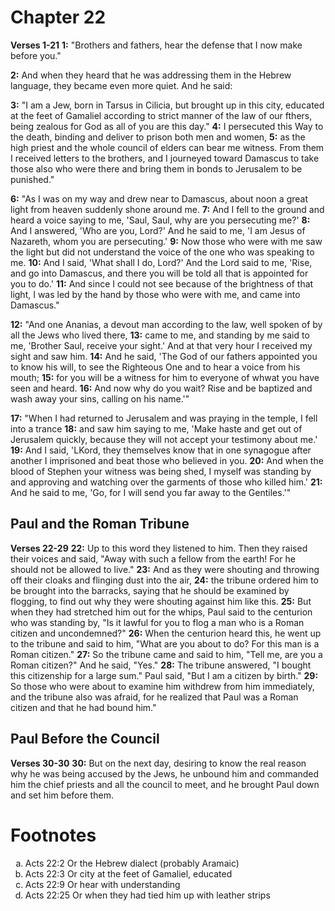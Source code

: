 # Chapter 22

**Verses 1-21**
**1:** "Brothers and fathers, hear the defense that I now make before you."

**2:** And when they heard that he was addressing them in the Hebrew language, they became even more quiet. And he said:

**3:** "I am a Jew, born in Tarsus in Cilicia, but brought up in this city, educated at the feet of Gamaliel according to strict manner of the law of our fthers, being zealous for God as all of you are this day."
**4:** I persecuted this Way to the death, binding and deliver to prison both men and women,
**5:** as the high priest and the whole council of elders can bear me witness. From them I received letters to the brothers, and I journeyed toward Damascus to take those also who were there and bring them in bonds to Jerusalem to be punished."

**6:** "As I was on my way and drew near to Damascus, about noon a great light from heaven suddenly shone around me.
**7:** And I fell to the ground and heard a voice saying to me, 'Saul, Saul, why are you persecuting me?'
**8:** And I answered, 'Who are you, Lord?' And he said to me, 'I am Jesus of Nazareth, whom you are persecuting.'
**9:** Now those who were with me saw the light but did not understand the voice of the one who was speaking to me.
**10:** And I said, 'What shall I do, Lord?' And the Lord said to me, 'Rise, and go into Damascus, and there you will be told all that is appointed for you to do.'
**11:** And since I could not see because of the brightness of that light, I was led by the hand by those who were with me, and came into Damascus."

**12:** "And one Ananias, a devout man according to the law, well spoken of by all the Jews who lived there,
**13:** came to me, and standing by me said to me, 'Brother Saul, receive your sight.' And at that very hour I received my sight and saw him.
**14:** And he said, 'The God of our fathers appointed you to know his will, to see the Righteous One and to hear a voice from his mouth;
**15:** for you will be a witness for him to everyone of whwat you have seen and heard.
**16:** And now why do you wait? Rise and be baptized and wash away your sins, calling on his name.'"

**17:** "When I had returned to Jerusalem and was praying in the temple, I fell into a trance
**18:** and saw him saying to me, 'Make haste and get out of Jerusalem quickly, because they will not accept your testimony about me.'
**19:** And I said, 'LKord, they themselves know that in one synagogue after another I imprisoned and beat those who believed in you.
**20:** And when the blood of Stephen your witness was being shed, I myself was standing by and approving and watching over the garments of those who killed him.'
**21:** And he said to me, 'Go, for I will send you far away to the Gentiles.'"

## Paul and the Roman Tribune
**Verses 22-29**
**22:** Up to this word they listened to him. Then they raised their voices and said, "Away with such a fellow from the earth! For he should not be allowed to live."
**23:** And as they were shouting and throwing off their cloaks and flinging dust into the air,
**24:** the tribune ordered him to be brought into the barracks, saying that he should be examined by flogging, to find out why they were shouting against him like this.
**25:** But when they had stretched him out for the whips, Paul said to the centurion who was standing by, "Is it lawful for you to flog a man who is a Roman citizen and uncondemned?"
**26:** When the centurion heard this, he went up to the tribune and said to him, "What are you about to do? For this man is a Roman citizen."
**27:** So the tribune came and said to him, "Tell me, are you a Roman citizen?" And he said, "Yes."
**28:** The tribune answered, "I bought this citizenship for a large sum." Paul said, "But I am a citizen by birth."
**29:** So those who were about to examine him withdrew from him immediately, and the tribune also was afraid, for he realized that Paul was a Roman citizen and that he had bound him."

## Paul Before the Council
**Verses 30-30**
**30:** But on the next day, desiring to know the real reason why he was being accused by the Jews, he unbound him and commanded him the chief priests and all the council to meet, and he brought Paul down and set him before them.

# Footnotes
<ol type='a'>
	<li>Acts 22:2 Or the Hebrew dialect (probably Aramaic)</li>
	<li>Acts 22:3 Or city at the feet of Gamaliel, educated</li>
	<li>Acts 22:9 Or hear with understanding</li>
	<li>Acts 22:25 Or when they had tied him up with leather strips</li>
</ol>
